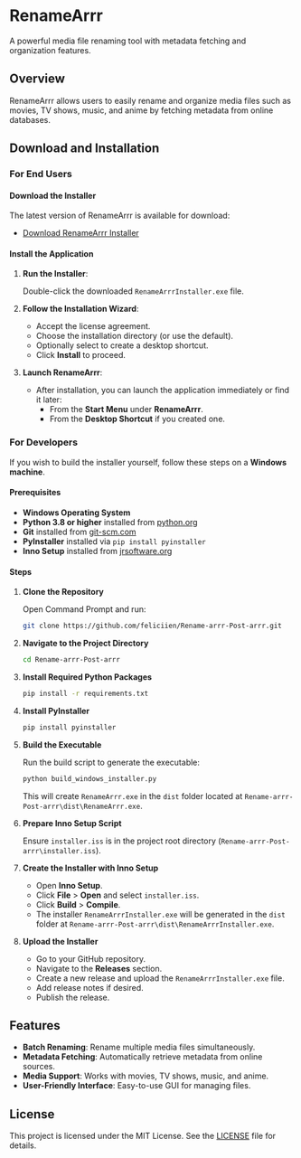 # RenameArrr

A powerful media file renaming tool with metadata fetching and organization features.

## Overview

RenameArrr allows users to easily rename and organize media files such as movies, TV shows, music, and anime by fetching metadata from online databases.

## Download and Installation

### For End Users

#### Download the Installer

The latest version of RenameArrr is available for download:

- [Download RenameArrr Installer](https://github.com/feliciien/Rename-arrr-Post-arrr/releases/latest/download/RenameArrrInstaller.exe)

#### Install the Application

1. **Run the Installer**:

   Double-click the downloaded `RenameArrrInstaller.exe` file.

2. **Follow the Installation Wizard**:

   - Accept the license agreement.
   - Choose the installation directory (or use the default).
   - Optionally select to create a desktop shortcut.
   - Click **Install** to proceed.

3. **Launch RenameArrr**:

   - After installation, you can launch the application immediately or find it later:
     - From the **Start Menu** under **RenameArrr**.
     - From the **Desktop Shortcut** if you created one.

### For Developers

If you wish to build the installer yourself, follow these steps on a **Windows machine**.

#### Prerequisites

- **Windows Operating System**
- **Python 3.8 or higher** installed from [python.org](https://www.python.org/downloads/)
- **Git** installed from [git-scm.com](https://git-scm.com/downloads)
- **PyInstaller** installed via `pip install pyinstaller`
- **Inno Setup** installed from [jrsoftware.org](https://jrsoftware.org/isinfo.php)

#### Steps

1. **Clone the Repository**

   Open Command Prompt and run:

   ```bash
   git clone https://github.com/feliciien/Rename-arrr-Post-arrr.git
   ```

2. **Navigate to the Project Directory**

   ```bash
   cd Rename-arrr-Post-arrr
   ```

3. **Install Required Python Packages**

   ```bash
   pip install -r requirements.txt
   ```

4. **Install PyInstaller**

   ```bash
   pip install pyinstaller
   ```

5. **Build the Executable**

   Run the build script to generate the executable:

   ```bash
   python build_windows_installer.py
   ```

   This will create `RenameArrr.exe` in the `dist` folder located at `Rename-arrr-Post-arrr\dist\RenameArrr.exe`.

6. **Prepare Inno Setup Script**

   Ensure `installer.iss` is in the project root directory (`Rename-arrr-Post-arrr\installer.iss`).

7. **Create the Installer with Inno Setup**

   - Open **Inno Setup**.
   - Click **File** > **Open** and select `installer.iss`.
   - Click **Build** > **Compile**.
   - The installer `RenameArrrInstaller.exe` will be generated in the `dist` folder at `Rename-arrr-Post-arrr\dist\RenameArrrInstaller.exe`.

8. **Upload the Installer**

   - Go to your GitHub repository.
   - Navigate to the **Releases** section.
   - Create a new release and upload the `RenameArrrInstaller.exe` file.
   - Add release notes if desired.
   - Publish the release.

## Features

- **Batch Renaming**: Rename multiple media files simultaneously.
- **Metadata Fetching**: Automatically retrieve metadata from online sources.
- **Media Support**: Works with movies, TV shows, music, and anime.
- **User-Friendly Interface**: Easy-to-use GUI for managing files.

## License

This project is licensed under the MIT License. See the [LICENSE](LICENSE) file for details.
